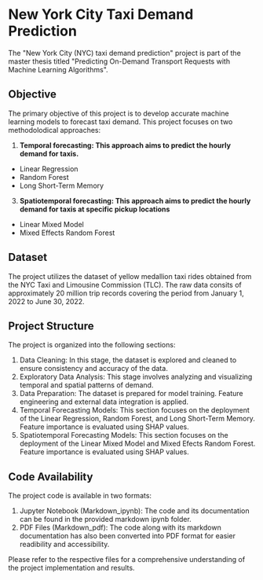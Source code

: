 # New York City Taxi Demand Prediction

The "New York City (NYC) taxi demand prediction" project is part of the master thesis titled "Predicting On-Demand Transport Requests with Machine Learning Algorithms".


## Objective 

The primary objective of this project is to develop accurate machine learning models to forecast taxi demand. This project focuses on two methodolodical approaches:
1. <b>Temporal forecasting: This approach aims to predict the hourly demand for taxis. </b>
* Linear Regression 
* Random Forest 
* Long Short-Term Memory
3. <b>Spatiotemporal forecasting: This approach aims to predict the hourly demand for taxis at specific pickup locations </b>
* Linear Mixed Model
* Mixed Effects Random Forest


## Dataset 

The project utilizes the dataset of yellow medallion taxi rides obtained from the NYC Taxi and Limousine Commission (TLC).
The raw data consits of approximately 20 million trip records covering the period from January 1, 2022 to June 30, 2022. 

## Project Structure

The project is organized into the following sections: 

1. Data Cleaning: In this stage, the dataset is explored and cleaned to ensure consistency and accuracy of the data.
2. Exploratory Data Analysis: This stage involves analyzing and visualizing temporal and spatial patterns of demand.
3. Data Preparation: The dataset is prepared for model training. Feature engineering and external data integration is applied. 
4. Temporal Forecasting Models: This section focuses on the deployment of the Linear Regression, Random Forest, and Long Short-Term Memory. Feature importance is evaluated using SHAP values.
5. Spatiotemporal Forecasting Models: This section focuses on the deployment of the Linear Mixed Model and Mixed Efects Random Forest. Feature importance is evaluated using SHAP values.


## Code Availability

The project code is available in two formats: 
1. Jupyter Notebook (Markdown_ipynb): The code and its documentation can be found in the provided markdown ipynb folder.
2. PDF Files (Markdown_pdf): The code along with its markdown documentation has also been converted into PDF format for easier readibility and accessibility.

Please refer to the respective files for a comprehensive understanding of the project implementation and results.
